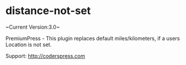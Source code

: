 # distance-not-set
~Current Version:3.0~

PremiumPress - This plugin replaces default miles/kilometers, if a users Location is not set.

Support: http://coderspress.com